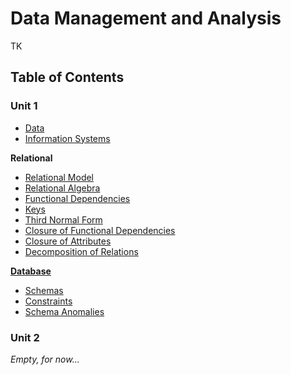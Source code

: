 # Data Management and Analysis

TK

## Table of Contents

### Unit 1

- [Data](/Data%20Management%20and%20Analysis/Unit%201/Data.md)
- [Information Systems](/Data%20Management%20and%20Analysis/Unit%201/Information%20Systems.md)

**Relational**

- [Relational Model](/Data%20Management%20and%20Analysis/Unit%201/Relational/Relational%20Model.md)
- [Relational Algebra](/Data%20Management%20and%20Analysis/Unit%201/Relational/Relational%20Algebra.md)
- [Functional Dependencies](/Data%20Management%20and%20Analysis/Unit%201/Relational/Functional%20Dependencies.md)
- [Keys](/Data%20Management%20and%20Analysis/Unit%201/Relational/Keys.md)
- [Third Normal Form](/Data%20Management%20and%20Analysis/Unit%201/Relational/Third%20Normal%20Form.md)
- [Closure of Functional Dependencies](/Data%20Management%20and%20Analysis/Unit%201/Relational/Closure%20of%20Functional%20Dependencies.md)
- [Closure of Attributes](/Data%20Management%20and%20Analysis/Unit%201/Relational/Closure%20of%20Attributes.md)
- [Decomposition of Relations](/Data%20Management%20and%20Analysis/Unit%201/Relational/Decomposition/Decomposition%20of%20Relations.md)

[**Database**](/Data%20Management%20and%20Analysis/Unit%201/Database/Databases.md)

- [Schemas](/Data%20Management%20and%20Analysis/Unit%201/Database/Schemas.md)
- [Constraints](/Data%20Management%20and%20Analysis/Unit%201/Database/Constraints.md)
- [Schema Anomalies](/Data%20Management%20and%20Analysis/Unit%201/Database/Schema%20Anomalies.md)

### Unit 2

*Empty, for now...*
